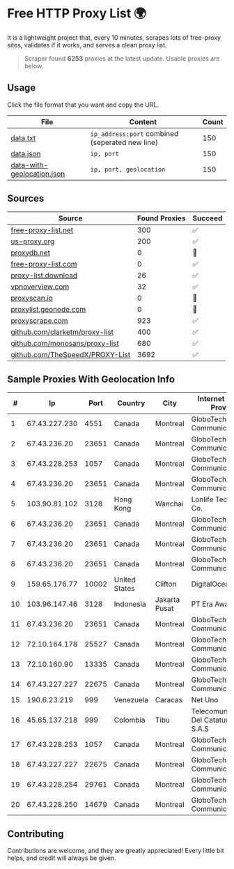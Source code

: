 
# Free HTTP Proxy List 🌍

It is a lightweight project that, every 10 minutes, scrapes lots of free-proxy sites, validates if it works, and serves a clean proxy list.


> Scraper found **6253** proxies at the latest update. Usable proxies are below.

## Usage

Click the file format that you want and copy the URL.


|File|Content|Count|
|----|-------|-----|
|[data.txt](https://raw.githubusercontent.com/themiralay/Proxy-List-World/master/data.txt)|`ip_address:port` combined (seperated new line)|150|
|[data.json](https://raw.githubusercontent.com/themiralay/Proxy-List-World/master/data.json)|`ip, port`|150|
|[data-with-geolocation.json](https://raw.githubusercontent.com/themiralay/Proxy-List-World/master/data-with-geolocation.json)|`ip, port, geolocation`|150|

## Sources

|Source|Found Proxies|Succeed|
|------|-------------|-------|
|[free-proxy-list.net](https://free-proxy-list.net)|300|✅|
|[us-proxy.org](https://www.us-proxy.org)|200|✅|
|[proxydb.net](http://proxydb.net)|0|🚫|
|[free-proxy-list.com](https://free-proxy-list.com/?page=&port=&type%5B%5D=http&type%5B%5D=https&up_time=0&search=Search)|0|✅|
|[proxy-list.download](https://www.proxy-list.download/HTTP)|26|✅|
|[vpnoverview.com](https://vpnoverview.com/privacy/anonymous-browsing/free-proxy-servers)|32|✅|
|[proxyscan.io](https://www.proxyscan.io)|0|🚫|
|[proxylist.geonode.com](https://proxylist.geonode.com/api/proxy-list?limit=300&page=1&sort_by=lastChecked&sort_type=desc&protocols=http,https)|0|🚫|
|[proxyscrape.com](https://api.proxyscrape.com/v2/?request=displayproxies&protocol=http&timeout=10000&country=all&ssl=all&anonymity=all)|923|✅|
|[github.com/clarketm/proxy-list](https://raw.githubusercontent.com/clarketm/proxy-list/master/proxy-list-raw.txt)|400|✅|
|[github.com/monosans/proxy-list](https://raw.githubusercontent.com/monosans/proxy-list/main/proxies/http.txt)|680|✅|
|[github.com/TheSpeedX/PROXY-List](https://raw.githubusercontent.com/TheSpeedX/PROXY-List/master/http.txt)|3692|✅|


## Sample Proxies With Geolocation Info

|#|Ip|Port|Country|City|Internet Service Provider|
|-|--|----|-------|----|-------------------------|
|1|67.43.227.230|4551|Canada|Montreal|GloboTech Communications|
|2|67.43.236.20|23651|Canada|Montreal|GloboTech Communications|
|3|67.43.228.253|1057|Canada|Montreal|GloboTech Communications|
|4|67.43.236.20|23651|Canada|Montreal|GloboTech Communications|
|5|103.90.81.102|3128|Hong Kong|Wanchai|Lonlife Technology Co.|
|6|67.43.236.20|23651|Canada|Montreal|GloboTech Communications|
|7|67.43.236.20|23651|Canada|Montreal|GloboTech Communications|
|8|67.43.236.20|23651|Canada|Montreal|GloboTech Communications|
|9|159.65.176.77|10002|United States|Clifton|DigitalOcean, LLC|
|10|103.96.147.46|3128|Indonesia|Jakarta Pusat|PT Era Awan Digital|
|11|67.43.236.20|23651|Canada|Montreal|GloboTech Communications|
|12|72.10.164.178|25527|Canada|Montreal|GloboTech Communications|
|13|72.10.160.90|13335|Canada|Montreal|GloboTech Communications|
|14|67.43.227.227|22675|Canada|Montreal|GloboTech Communications|
|15|190.6.23.219|999|Venezuela|Caracas|Net Uno|
|16|45.65.137.218|999|Colombia|Tibu|Telecomunicaciones Del Catatumbo S.A.S|
|17|67.43.228.253|1057|Canada|Montreal|GloboTech Communications|
|18|67.43.227.227|22675|Canada|Montreal|GloboTech Communications|
|19|67.43.228.254|29761|Canada|Montreal|GloboTech Communications|
|20|67.43.228.250|14679|Canada|Montreal|GloboTech Communications|



## Contributing

Contributions are welcome, and they are greatly appreciated! Every
little bit helps, and credit will always be given.

